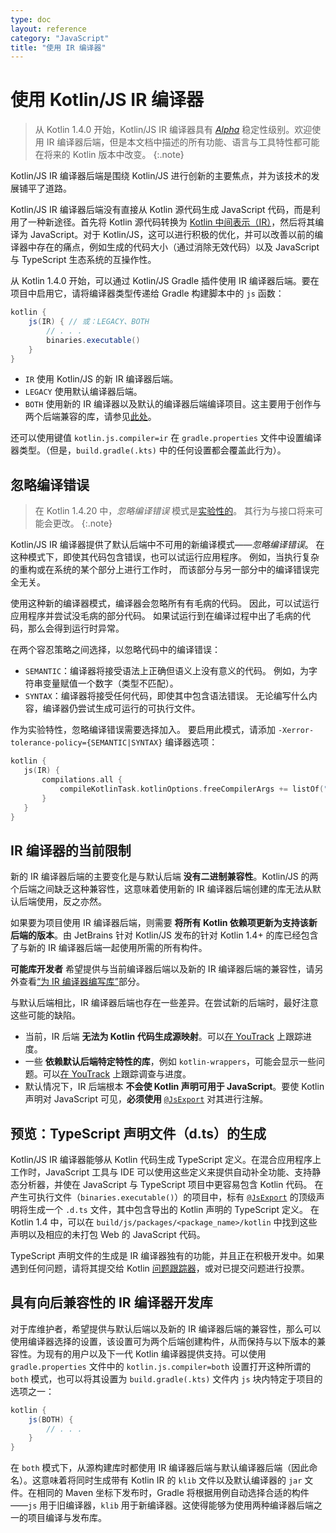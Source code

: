 ```yaml
---
type: doc
layout: reference
category: "JavaScript"
title: "使用 IR 编译器"
---
```

# 使用 Kotlin/JS IR 编译器

> 从 Kotlin 1.4.0 开始，Kotlin/JS IR 编译器具有 _[Alpha](evolution/components-stability.html)_ 稳定性级别。欢迎使用 IR 编译器后端，但是本文档中描述的所有功能、语言与工具特性都可能在将来的 Kotlin 版本中改变。
{:.note}

Kotlin/JS IR 编译器后端是围绕 Kotlin/JS 进行创新的主要焦点，并为该技术的发展铺平了道路。

Kotlin/JS IR 编译器后端没有直接从 Kotlin 源代码生成 JavaScript 代码，而是利用了一种新途径。首先将 Kotlin 源代码转换为 [Kotlin 中间表示（IR）](whatsnew14.html#统一的后端与可扩展性)，然后将其编译为 JavaScript。对于 Kotlin/JS，这可以进行积极的优化，并可以改善以前的编译器中存在的痛点，例如生成的代码大小（通过消除无效代码）以及 JavaScript 与 TypeScript 生态系统的互操作性。

从 Kotlin 1.4.0 开始，可以通过 Kotlin/JS Gradle 插件使用 IR 编译器后端。要在项目中启用它，请将编译器类型传递给 Gradle 构建脚本中的 `js` 函数：

<!--suppress ALL -->
<div class="sample" markdown="1" mode="groovy" theme="idea">

```groovy
kotlin {
    js(IR) { // 或：LEGACY、BOTH
        // . . .
        binaries.executable()
    }
}
```

</div>

- `IR` 使用 Kotlin/JS 的新 IR 编译器后端。
- `LEGACY` 使用默认编译器后端。
- `BOTH` 使用新的 IR 编译器以及默认的编译器后端编译项目。这主要用于创作与两个后端兼容的库，请参见[此处](#authoring-libraries-for-the-ir-compiler-with-backwards-compatibility)。

还可以使用键值 `kotlin.js.compiler=ir` 在 `gradle.properties` 文件中设置编译器类型。（但是，`build.gradle(.kts)` 中的任何设置都会覆盖此行为）。

## 忽略编译错误

>在 Kotlin 1.4.20 中，_忽略编译错误_ 模式是[实验性的](evolution/components-stability.html)。
>其行为与接口将来可能会更改。
{:.note}

Kotlin/JS IR 编译器提供了默认后端中不可用的新编译模式——_忽略编译错误_。
在这种模式下，即使其代码包含错误，也可以试运行应用程序。
例如，当执行复杂的重构或在系统的某个部分上进行工作时，
而该部分与另一部分中的编译错误完全无关。

使用这种新的编译器模式，编译器会忽略所有有毛病的代码。
因此，可以试运行应用程序并尝试没毛病的部分代码。
如果试运行到在编译过程中出了毛病的代码，那么会得到运行时异常。

在两个容忍策略之间选择，以忽略代码中的编译错误：
- `SEMANTIC`：编译器将接受语法上正确但语义上没有意义的代码。
    例如，为字符串变量赋值一个数字（类型不匹配）。
- `SYNTAX`：编译器将接受任何代码，即使其中包含语法错误。
    无论编写什么内容，编译器仍尝试生成可运行的可执行文件。
    
作为实验特性，忽略编译错误需要选择加入。
要启用此模式，请添加 `-Xerror-tolerance-policy={SEMANTIC|SYNTAX}` 编译器选项：

<div class="sample" markdown="1" mode="kotlin" theme="idea" data-highlight-only>

```kotlin
kotlin {
   js(IR) {
       compilations.all {
           compileKotlinTask.kotlinOptions.freeCompilerArgs += listOf("-Xerror-tolerance-policy=SYNTAX")
       }
   }
}
```
</div>

## IR 编译器的当前限制

新的 IR 编译器后端的主要变化是与默认后端 **没有二进制兼容性**。Kotlin/JS 的两个后端之间缺乏这种兼容性，这意味着使用新的 IR 编译器后端创建的库无法从默认后端使用，反之亦然。

如果要为项目使用 IR 编译器后端，则需要 **将所有 Kotlin 依赖项更新为支持该新后端的版本**。由 JetBrains 针对 Kotlin/JS 发布的针对 Kotlin 1.4+ 的库已经包含了与新的 IR 编译器后端一起使用所需的所有构件。

**可能库开发者** 希望提供与当前编译器后端以及新的 IR 编译器后端的兼容性，请另外查看[“为 IR 编译器编写库”](#authoring-libraries-for-the-ir-compiler-with-backwards-compatibility)部分。

与默认后端相比，IR 编译器后端也存在一些差异。在尝试新的后端时，最好注意这些可能的缺陷。
- 当前，IR 后端 **无法为 Kotlin 代码生成源映射**。可以[在 YouTrack](https://youtrack.jetbrains.com/issue/KT-39447) 上跟踪进度。
- 一些 **依赖默认后端特定特性的库**，例如 `kotlin-wrappers`，可能会显示一些问题。可以[在 YouTrack](https://youtrack.jetbrains.com/issue/KT-40525) 上跟踪调查与进度。
- 默认情况下，IR 后端根本 **不会使 Kotlin 声明可用于 JavaScript**。要使 Kotlin 声明对 JavaScript 可见，**必须使用** [`@JsExport`](js-to-kotlin-interop.html#jsexport-annotation) 对其进行注解。

## 预览：TypeScript 声明文件（d.ts）的生成
Kotlin/JS IR 编译器能够从 Kotlin 代码生成 TypeScript 定义。在混合应用程序上工作时，JavaScript 工具与 IDE 可以使用这些定义来提供自动补全功能、支持静态分析器，并使在 JavaScript 与 TypeScript 项目中更容易包含 Kotlin 代码。
在产生可执行文件（`binaries.executable()`）的项目中，标有 [`@JsExport`](js-to-kotlin-interop.html#jsexport-annotation) 的顶级声明将生成一个 `.d.ts` 文件，其中包含导出的 Kotlin 声明的 TypeScript 定义。
在 Kotlin 1.4 中，可以在 `build/js/packages/<package_name>/kotlin` 中找到这些声明以及相应的未打包 Web 的 JavaScript 代码。

TypeScript 声明文件的生成是 IR 编译器独有的功能，并且正在积极开发中。如果遇到任何问题，请将其提交给 Kotlin [问题跟踪器](https://youtrack.jetbrains.com/issues?q=%23%7BKJS:%20d.ts%20generation%7D)，或对已提交问题进行投票。

## 具有向后兼容性的 IR 编译器开发库

对于库维护者，希望提供与默认后端以及新的 IR 编译器后端的兼容性，那么可以使用编译器选择的设置，该设置可为两个后端创建构件，从而保持与以下版本的兼容性。为现有的用户以及下一代 Kotlin 编译器提供支持。可以使用 `gradle.properties` 文件中的 `kotlin.js.compiler=both` 设置打开这种所谓的 `both` 模式，也可以将其设置为 `build.gradle(.kts)` 文件内 `js` 块内特定于项目的选项之一：

```groovy
kotlin {
    js(BOTH) {
        // . . .
    }
}
```

在 `both` 模式下，从源构建库时都使用 IR 编译器后端与默认编译器后端（因此命名）。这意味着将同时生成带有 Kotlin IR 的 `klib` 文件以及默认编译器的 `jar` 文件。在相同的 Maven 坐标下发布时，Gradle 将根据用例自动选择合适的构件——`js` 用于旧编译器，`klib` 用于新编译器。这使得能够为使用两种编译器后端之一的项目编译与发布库。
